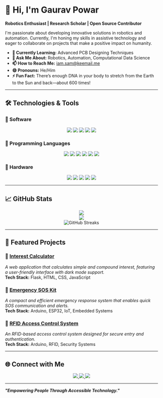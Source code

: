 # 👋 Hi, I'm Gaurav Powar

**Robotics Enthusiast | Research Scholar | Open Source Contributor**  

I'm passionate about developing innovative solutions in robotics and automation. Currently, I'm honing my skills in assistive technology and eager to collaborate on projects that make a positive impact on humanity.

- **🌱 Currently Learning:** Advanced PCB Designing Techniques  
- **💬 Ask Me About:** Robotics, Automation, Computational Data Science  
- **📫 How to Reach Me:** [iam.sam@keemail.me](mailto:iam.sam@keemail.me)  
- **😄 Pronouns:** He/Him  
- **⚡ Fun Fact:** There’s enough DNA in your body to stretch from the Earth to the Sun and back—about 600 times!  

---

## 🛠️ Technologies & Tools  

### 🔹 Software  
<p align="center">
  <img src="https://img.shields.io/badge/Arduino%20IDE-00979D?style=for-the-badge&logo=arduino&logoColor=white">
  <img src="https://img.shields.io/badge/Git-F05032?style=for-the-badge&logo=git&logoColor=white">
  <img src="https://img.shields.io/badge/GitHub-181717?style=for-the-badge&logo=github&logoColor=white">
  <img src="https://img.shields.io/badge/Thonny-375EAB?style=for-the-badge&logo=python&logoColor=white">
<img src="https://img.shields.io/badge/Visual%20Studio%20Code-007ACC?style=for-the-badge&logo=microsoft&logoColor=white">
</p>

### 🔹 Programming Languages  
<p align="center">
  <img src="https://img.shields.io/badge/C++-00599C?style=for-the-badge&logo=cplusplus&logoColor=white">
  <img src="https://img.shields.io/badge/CSS-1572B6?style=for-the-badge&logo=css3&logoColor=white">
  <img src="https://img.shields.io/badge/Flask-000000?style=for-the-badge&logo=flask&logoColor=white">
  <img src="https://img.shields.io/badge/HTML-E34F26?style=for-the-badge&logo=html5&logoColor=white">
  <img src="https://img.shields.io/badge/JavaScript-F7DF1E?style=for-the-badge&logo=javascript&logoColor=black">
  <img src="https://img.shields.io/badge/Node.js-339933?style=for-the-badge&logo=nodedotjs&logoColor=white">
</p>

### 🔹 Hardware  
<p align="center">
  <img src="https://img.shields.io/badge/Arduino-00979D?style=for-the-badge&logo=arduino&logoColor=white">
  <img src="https://img.shields.io/badge/BBC%20Micro:Bit-00ED00?style=for-the-badge&logo=micro:bit&logoColor=white">
  <img src="https://img.shields.io/badge/ESP32-323232?style=for-the-badge&logo=espressif&logoColor=white">
  <img src="https://img.shields.io/badge/Raspberry%20Pi-A22846?style=for-the-badge&logo=raspberrypi&logoColor=white">
  <img src="https://img.shields.io/badge/RP2040%20(Pico)-DC267F?style=for-the-badge&logo=raspberrypi&logoColor=white">
</p>

---

## 📈 GitHub Stats  

<p align="center">
  <img src="https://github-readme-stats.vercel.app/api?username=gauravpowar&show_icons=true&theme=radical">
  <br>
  <img src="https://github-readme-stats.vercel.app/api/top-langs/?username=gauravpowar&layout=compact&theme=radical">
  <br>
  <img src="https://github-readme-streak-stats.herokuapp.com/?user=GauravPowar&theme=dark" alt="GitHub Streaks">
</p>

---

## 🚀 Featured Projects  

### **🔹 [Interest Calculator](https://github.com/GauravPowar/Interest_Calculator)**  
   *A web application that calculates simple and compound interest, featuring a user-friendly interface with dark mode support.*  
   **Tech Stack:** Flask, HTML, CSS, JavaScript  

### **🔹 [Emergency SOS Kit](https://github.com/GauravPowar/Emergency_SOS_Kit)**  
   *A compact and efficient emergency response system that enables quick SOS communication and alerts.*  
   **Tech Stack:** Arduino, ESP32, IoT, Embedded Systems  

### **🔹 [RFID Access Control System](https://github.com/GauravPowar/RFID_ACS)**  
   *An RFID-based access control system designed for secure entry and authentication.*  
   **Tech Stack:** Arduino, RFID, Security Systems  

---

## 🌐 Connect with Me  

<p align="center">
  <a href="https://gauravpowarin.github.io/home/">
    <img src="https://img.shields.io/badge/Website-000000?style=for-the-badge&logo=About.me&logoColor=white">
  </a>
  <a href="https://www.instagram.com/techwhizgaurav/">
    <img src="https://img.shields.io/badge/Instagram-E4405F?style=for-the-badge&logo=instagram&logoColor=white">
  </a>
  <a href="https://www.linkedin.com/in/gauravpowar/">
    <img src="https://img.shields.io/badge/LinkedIn-0077B5?style=for-the-badge&logo=linkedin&logoColor=white">
  </a>
</p>

---

**_"Empowering People Through Accessible Technology."_**